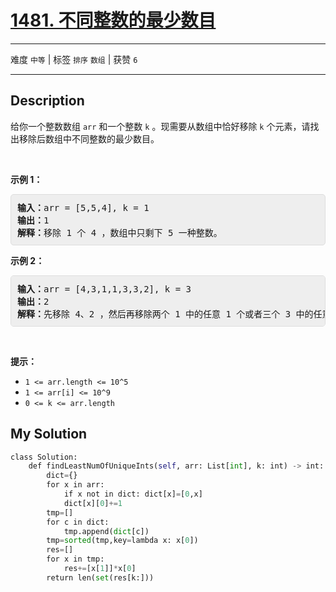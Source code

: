 # [1481. 不同整数的最少数目](https://leetcode-cn.com/problems/least-number-of-unique-integers-after-k-removals/)

---

难度 `中等` | 标签 `排序` `数组`  | 获赞 `6`

---

## Description

<style>
section pre{
    background-color: #eee;
    border: 1px solid #ddd;
    padding:10px;
    border-radius: 5px;
}
</style>
<section>
<p>给你一个整数数组 <code>arr</code> 和一个整数 <code>k</code> 。现需要从数组中恰好移除 <code>k</code> 个元素，请找出移除后数组中不同整数的最少数目。</p>
<ol>
</ol>
<p>&nbsp;</p>
<p><strong>示例 1：</strong></p>
<pre><strong>输入：</strong>arr = [5,5,4], k = 1
<strong>输出：</strong>1
<strong>解释：</strong>移除 1 个 4 ，数组中只剩下 5 一种整数。
</pre>
<p><strong>示例 2：</strong></p>
<pre><strong>输入：</strong>arr = [4,3,1,1,3,3,2], k = 3
<strong>输出：</strong>2
<strong>解释：</strong>先移除 4、2 ，然后再移除两个 1 中的任意 1 个或者三个 3 中的任意 1 个，最后剩下 1 和 3 两种整数。</pre>
<p>&nbsp;</p>
<p><strong>提示：</strong></p>
<ul>
	<li><code>1 &lt;= arr.length&nbsp;&lt;= 10^5</code></li>
	<li><code>1 &lt;= arr[i] &lt;= 10^9</code></li>
	<li><code>0 &lt;= k&nbsp;&lt;= arr.length</code></li>
</ul>
</section>

## My Solution

```python
class Solution:
    def findLeastNumOfUniqueInts(self, arr: List[int], k: int) -> int:
        dict={}
        for x in arr:
            if x not in dict: dict[x]=[0,x]
            dict[x][0]+=1
        tmp=[]
        for c in dict:
            tmp.append(dict[c])
        tmp=sorted(tmp,key=lambda x: x[0])
        res=[]
        for x in tmp:
            res+=[x[1]]*x[0]
        return len(set(res[k:]))
```

